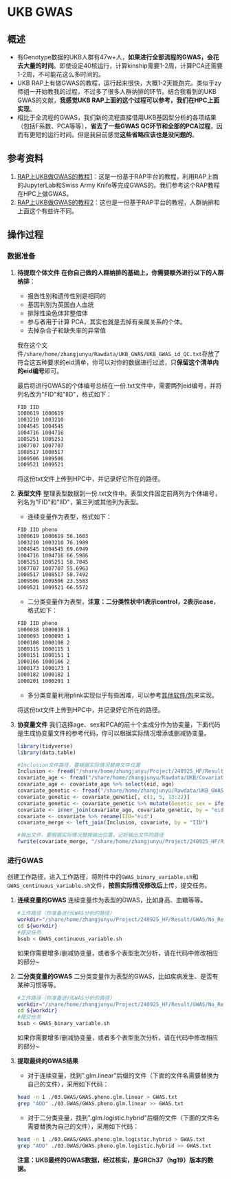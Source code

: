 # UKB GWAS

## 概述

- 有Genotype数据的UKB人群有47w+人，**如果进行全部流程的GWAS，会花去大量的时间**。即使设定40核运行，计算kinship需要1-2周，计算PCA还需要1-2周，不可能花这么多时间的。
- UKB RAP上有做GWAS的教程，运行起来很快，大概1-2天能跑完。类似于zy师姐一开始教我的过程，不过多了很多人群纳排的环节。结合我看到的UKB GWAS的文献，**我感觉UKB RAP上面的这个过程可以参考，我们在HPC上面实现**。
- 相比于全流程的GWAS，我们新的流程直接借用UKB基因型分析的各项结果（包括F系数、PCA等等），**省去了一些GWAS QC环节和全部的PCA过程**，因而有更短的运行时间。但是我目前感觉**这些省略应该也是没问题的**。

## 参考资料

1. [RAP上UKB做GWAS的教程1](https://dnanexus.gitbook.io/uk-biobank-rap/science-corner/end-to-end-target-discovery-with-gwas-and-phewas)：这是一份基于RAP平台的教程，利用RAP上面的JupyterLab和Swiss Army Knife等完成GWAS的。我们参考这个RAP教程在HPC上做GWAS。
2. [RAP上UKB做GWAS的教程2](https://dnanexus.gitbook.io/uk-biobank-rap/science-corner/gwas-using-alzheimers-disease)：这也是一份基于RAP平台的教程，人群纳排和上面这个有些许不同。

## 操作过程

### 数据准备

1. **待提取个体文件**
    **在你自己做的人群纳排的基础上，你需要额外进行以下的人群纳排**：
      - 报告性别和遗传性别是相同的
      - 基因判别为英国白人血统
      - 排除性染色体非整倍体
      - 参与者用于计算 PCA，其实也就是去掉有亲属关系的个体。
      - 去掉杂合子和缺失率的异常值

    我在这个文件`/share/home/zhangjunyu/Rawdata/UKB_GWAS/UKB_GWAS_id_QC.txt`存放了符合这五种要求的eid清单，你可以对你的数据进行过滤，只**保留这个清单内的eid编号**即可。

    最后将进行GWAS的个体编号总结在一份.txt文件中，需要两列eid编号，并将列名改为"FID"和"IID"，格式如下：

    ```sh
    FID	IID
    1000619	1000619
    1003210	1003210
    1004545	1004545
    1004716	1004716
    1005251	1005251
    1007707	1007707
    1008517	1008517
    1009506	1009506
    1009521	1009521
    ```

    将这份txt文件上传到HPC中，并记录好它所在的路径。

2. **表型文件**
   整理表型数据到一份.txt文件中。表型文件固定前两列为个体编号，列名为"FID"和"IID"，第三列或其他列为表型。
   - 连续变量作为表型，格式如下：

    ```sh
    FID	IID	pheno
    1000619	1000619	56.1603
    1003210	1003210	76.1989
    1004545	1004545	69.6949
    1004716	1004716	66.5986
    1005251	1005251	58.7845
    1007707	1007707	55.6963
    1008517	1008517	58.7492
    1009506	1009506	23.5583
    1009521	1009521	66.5572
    ```

   - 二分类变量作为表型，**注意：二分类性状中1表示control，2表示case**，格式如下：

    ```sh
    FID	IID	pheno
    1000038	1000038	1
    1000093	1000093	1
    1000108	1000108	2
    1000115	1000115	1
    1000151	1000151	1
    1000166	1000166	2
    1000173	1000173	1
    1000182	1000182	1
    1000201	1000201	1
    ```

    - 多分类变量利用plink实现似乎有些困难，可以参考[其他软件/包](https://blog.sciencenet.cn/blog-3423233-1281079.html)来实现。

    将这份txt文件上传到HPC中，并记录好它所在的路径。

3. **协变量文件**
   我们选择age、sex和PCA的前十个主成分作为协变量，下面代码是生成协变量文件的参考代码，你可以根据实际情况增添或删减协变量。

   ```R
   library(tidyverse)
   library(data.table)

   #Inclusion文件路径，要根据实际情况替换文件位置
   Inclusion <- fread("/share/home/zhangjunyu/Project/240925_HF/Result/GWAS/No_Renal_injury/Inclusion.txt")
   covariate_age <- fread("/share/home/zhangjunyu/Rawdata/UKB/Covariates/covariate.csv")
   covariate_age <- covariate_age %>% select(eid, age)
   covariate_genetic <- fread("/share/home/zhangjunyu/Rawdata/UKB_GWAS/GWAS_cov.csv")
   covariate_genetic <- covariate_genetic[, c(1, 5, 13:22)]
   covariate_genetic <- covariate_genetic %>% mutate(Genetic_sex = ifelse(Genetic_sex == "Female", 2, 1))#GWAS编码的性别中，1代表男性，2代表女性
   covariate <- inner_join(covariate_age, covariate_genetic, by = "eid")
   covariate <- covariate %>% rename(IID="eid")
   covariate_merge <- left_join(Inclusion, covariate, by = "IID")
   
   #输出文件，要根据实际情况替换输出位置，记好输出文件的路径
   fwrite(covariate_merge, "/share/home/zhangjunyu/Project/240925_HF/Result/GWAS/No_Renal_injury/Cov.txt", sep = "\t", quote = F, row.names = F)
   ```

### 进行GWAS

创建工作路径，进入工作路径，将附件中的`GWAS_binary_variable.sh`和`GWAS_continuous_variable.sh`文件，**按照实际情况修改后**上传，提交任务。

1. **连续变量的GWAS**
   连续变量作为表型的GWAS，比如身高、血糖等等。

    ```sh
    #工作路径（你准备进行GWAS分析的路径）
    workdir="/share/home/zhangjunyu/Project/240925_HF/Result/GWAS/No_Renal_injury"
    cd ${workdir}
    #提交任务
    bsub < GWAS_continuous_variable.sh
    ```

    如果你需要增多/删减协变量，或者多个表型批次分析，请在代码中修改相应的部分~

2. **二分类变量的GWAS**
   二分类变量作为表型的GWAS，比如疾病发生、是否有某种习惯等等。

    ```sh
    #工作路径（你准备进行GWAS分析的路径）
    workdir="/share/home/zhangjunyu/Project/240925_HF/Result/GWAS/No_Renal_injury"
    cd ${workdir}
    #提交任务
    bsub < GWAS_binary_variable.sh
    ```

    如果你需要增多/删减协变量，或者多个表型批次分析，请在代码中修改相应的部分~

3. **提取最终的GWAS结果**

   - 对于连续变量，找到".glm.linear"后缀的文件（下面的文件名需要替换为自己的文件），采用如下代码：

    ```sh
    head -n 1 ./03.GWAS/GWAS.pheno.glm.linear > GWAS.txt
    grep "ADD" ./03.GWAS/GWAS.pheno.glm.linear >> GWAS.txt
    ```

   - 对于二分类变量，找到".glm.logistic.hybrid"后缀的文件（下面的文件名需要替换为自己的文件），采用如下代码：

    ```sh
    head -n 1 ./03.GWAS/GWAS.pheno.glm.logistic.hybrid > GWAS.txt
    grep "ADD" ./03.GWAS/GWAS.pheno.glm.logistic.hybrid >> GWAS.txt
    ```

    **注意：UKB最终的GWAS数据，经过核实，是GRCh37（hg19）版本的数据。**
